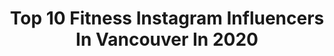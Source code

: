 ---
title: Top 10 Fitness Instagram Influencers In Vancouver In 2020
description: >-
  Find top fitness Instagram influencers in Vancouver in 2020. Most popular hashtags: #vancouver #vancouverbc #ad #stayhome.
platform: Instagram
profiles:
  - username: "dr.moravej"
    fullname: >-
      ⠀⠀⠀⠀⠀⠀⠀⠀⠀⠀⠀⠀⠀⠀⠀⠀𝐄𝐧𝐭𝐫𝐞𝐩𝐫𝐞𝐧𝐞𝐮𝐫
    location: "Canada"
    followers: 19292
    engagement: 724
    commentsToLikes: 0.128933
    id: ck5hr8g6fug1m0i11z86qyn2j
    verified: false
    hashtags: "#photooftheday, #follow, #club16, #nike"
  - username: "_davisvasconcellos_"
    fullname: >-
      Davis Vasconcellos
    location: "Canada"
    followers: 6238
    engagement: 1133
    commentsToLikes: 0.037338
    id: ck0tyqjwhnst20i19aqv4fxpm
    verified: false
    hashtags: "#failarmy, #dontgetcaughtslippin, #nikepk, #athlete"
  - username: "raianemacedo"
    fullname: >-
      Raiane 🇧🇷
    location: "Canada"
    followers: 18400
    engagement: 322
    commentsToLikes: 0.101975
    id: ck15uiqx2ndhu0i19zp7oeqvz
    verified: false
    hashtags: "#carnaval, #chattershairsalon, #sharethechatter, #wearealltogetherinthis"
  - username: "terriling"
    fullname: >-
      Terri Ling
    location: "Canada"
    followers: 5196
    engagement: 518
    commentsToLikes: 0.033275
    id: ck6tyqp7i5as30j71fscihmib
    verified: false
    hashtags: "#pursuepretty, #lookoftheday, #igfitness, #fitnessgirl"
  - username: "georginastokes"
    fullname: >-
      Georgina Stokes
    location: "Canada"
    followers: 22522
    engagement: 256
    commentsToLikes: 0.231228
    id: ck0u2m58p0bft0i19mptc9k27
    verified: false
    hashtags: "#couplesquestions, #ad, #flattenthecurve, #glutenfree"
  - username: "alicia.waters"
    fullname: >-
      Alicia Waters
    location: "Canada"
    followers: 2353
    engagement: 1075
    commentsToLikes: 0.076215
    id: ck0w31vv3r7n80i19w7s8n0ir
    verified: false
    hashtags: "#saturdaynight, #fraservalleybuzz, #nature, #yvr"
  - username: "daniellee.p"
    fullname: >-
      Danielle Pham
    location: "Canada"
    followers: 5669
    engagement: 1595
    commentsToLikes: 0.048974
    id: ck6tsrcq56eis0j71802jl7ye
    verified: false
    hashtags: "#marketing, #fashionmodel, #golden, #smashdatunfollowifuski"
  - username: "georgiastraight"
    fullname: >-
      Georgia Straight
    location: "Canada"
    followers: 50352
    engagement: 61
    commentsToLikes: 0.019215
    id: ck5zzh213bq680i14bmsmfwk2
    verified: false
    hashtags: "#homecooking, #gaming, #facemask, #homedesign"
  - username: "purelyplantpowered_"
    fullname: >-
      CRISTINA 🦋
    location: "Canada"
    followers: 4073
    engagement: 801
    commentsToLikes: 0.236844
    id: ck6trzfcy1yrf0j71r5m0osjh
    verified: false
    hashtags: "#jordwatch, #silverhillsbakery, #shamrockshake, #socialdistancing"
  - username: "deannawoo"
    fullname: >-
      Deanna Woo: Vancouver Foodie
    location: "Canada"
    followers: 19081
    engagement: 483
    commentsToLikes: 0.174266
    id: ck0vv5ehynmlc0i19v5dv41dt
    verified: false
    hashtags: "#vancouverfood, #handpullednoodles, #noodlepull, #supportlocal"
---